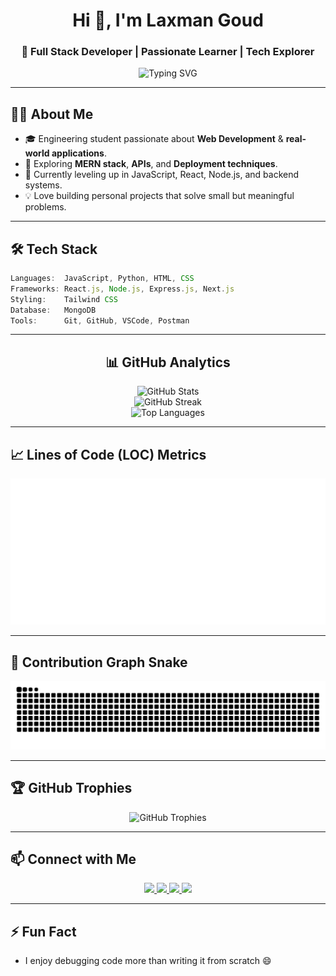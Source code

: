 <h1 align="center">Hi 👋, I'm Laxman Goud</h1>
<h3 align="center">🚀 Full Stack Developer | Passionate Learner | Tech Explorer</h3>

<p align="center">
  <img src="https://readme-typing-svg.demolab.com?font=Fira+Code&duration=2000&pause=1000&color=33DDCC&center=true&vCenter=true&width=435&lines=Welcome+to+my+GitHub!;Full+Stack+Developer;Loves+building+cool+web+apps" alt="Typing SVG" />
</p>

---

## 🧑‍💻 About Me
- 🎓 Engineering student passionate about **Web Development** & **real-world applications**.  
- 🔭 Exploring **MERN stack**, **APIs**, and **Deployment techniques**.  
- 🌱 Currently leveling up in JavaScript, React, Node.js, and backend systems.  
- 💡 Love building personal projects that solve small but meaningful problems.  

---

## 🛠️ Tech Stack

```js
Languages:  JavaScript, Python, HTML, CSS
Frameworks: React.js, Node.js, Express.js, Next.js
Styling:    Tailwind CSS
Database:   MongoDB
Tools:      Git, GitHub, VSCode, Postman
```

---

<h2 align="center">📊 GitHub Analytics</h2>

<div align="center">
  <img src="https://github-readme-stats.vercel.app/api?username=laxman-goud&show_icons=true&theme=tokyonight&hide_border=true&include_all_commits=true&count_private=true" alt="GitHub Stats" />
</div>

<div align="center">
  <img src="https://github-readme-streak-stats.herokuapp.com/?user=laxman-goud&theme=tokyonight&hide_border=true" alt="GitHub Streak" />
</div>

<div align="center">
  <img src="https://github-readme-stats.vercel.app/api/top-langs/?username=laxman-goud&layout=compact&theme=tokyonight&hide_border=true" alt="Top Languages" />
</div>

---

## 📈 Lines of Code (LOC) Metrics

<p align="center">
  <img src="https://github.com/laxman-goud/laxman-goud/blob/main/github-metrics.svg" alt="LOC Metrics" />
</p>

<!--START_SECTION:github-code-analyzer-->
<!--END_SECTION:github-code-analyzer-->

---

## 🐍 Contribution Graph Snake

<p align="center">
  <img src="https://github.com/laxman-goud/laxman-goud/blob/output/github-contribution-grid-snake.svg" alt="snake animation" />
</p>

---

## 🏆 GitHub Trophies

<p align="center">
  <img src="https://github-profile-trophy.vercel.app/?username=laxman-goud&theme=tokyonight&no-frame=true&no-bg=false&margin-w=4" alt="GitHub Trophies" />
</p>

---

## 📫 Connect with Me

<p align="center">
  <a href="https://www.linkedin.com/in/laxman-gaddamidi" target="_blank">
    <img src="https://img.shields.io/badge/LinkedIn-0A66C2?style=for-the-badge&logo=linkedin&logoColor=white" />
  </a>
  <a href="mailto:laxmangaddamidi92@gmail.com" target="_blank">
    <img src="https://img.shields.io/badge/Gmail-D14836?style=for-the-badge&logo=gmail&logoColor=white" />
  </a>
  <a href="https://leetcode.com/u/laxmangaddamidi/" target="_blank">
    <img src="https://img.shields.io/badge/LeetCode-FFA116?style=for-the-badge&logo=leetcode&logoColor=black" />
  </a>
  <a href="https://wa.me/message/LX2EZHGDATT6D1" target="_blank">
    <img src="https://img.shields.io/badge/WhatsApp-25D366?style=for-the-badge&logo=whatsapp&logoColor=white" />
  </a>
</p>

---

## ⚡ Fun Fact
- I enjoy debugging code more than writing it from scratch 😄  
